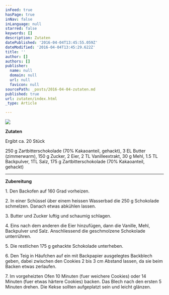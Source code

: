 ```yaml
---
inFeed: true
hasPage: true
inNav: false
inLanguage: null
starred: false
keywords: []
description: Zutaten
datePublished: '2016-04-04T13:45:55.059Z'
dateModified: '2016-04-04T13:45:29.622Z'
title: ''
author: []
authors: []
publisher:
  name: null
  domain: null
  url: null
  favicon: null
sourcePath: _posts/2016-04-04-zutaten.md
published: true
url: zutaten/index.html
_type: Article

---
```

![](https://the-grid-user-content.s3-us-west-2.amazonaws.com/d36a0294-0eca-40de-9603-b80400a98bc4.jpg)

**Zutaten**

Ergibt ca. 20 Stück

250 g Zartbitterschokolade (70% Kakaoanteil, gehackt), 3 EL Butter (zimmerwarm), 150 g Zucker, 2 Eier, 2 TL Vanilleextrakt, 30 g Mehl, 1.5 TL Backpulver, 1TL Salz, 175 g Zartbitterschokolade (70% Kakaoanteil, gehackt)

****

**Zubereitung**

1\. Den Backofen auf 160 Grad vorheizen.

2\. In einer Schüssel über einem heissen Wasserbad die 250 g Schokolade schmelzen. Danach etwas abkühlen lassen.

3\. Butter und Zucker luftig und schaumig schlagen.

4\. Eins nach dem anderen die Eier hinzufügen, dann die Vanille, Mehl, Backpulver und Salz. Anschliessend die geschmolzene Schokolade unterrühren.

5\. Die restlichen 175 g gehackte Schokolade unterheben.

6\. Den Teig in Häufchen auf ein mit Backpapier ausgelegtes Backblech geben, dabei zwischen den Cookies 2 bis 3 cm Abstand lassen, da sie beim Backen etwas zerlaufen.

7\. Im vorgeheizten Ofen 10 Minuten (fuer weichere Cookies) oder 14 Minuten (fuer etwas härtere Cookies) backen. Das Blech nach den ersten 5 Minuten drehen. Die Kekse sollten aufgeplatzt sein und leicht glänzen.